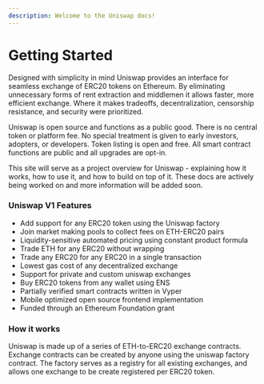 ```yaml
---
description: Welcome to the Uniswap docs!
---
```


# Getting Started

Designed with simplicity in mind Uniswap provides an interface for seamless exchange of ERC20 tokens on Ethereum. By eliminating unnecessary forms of rent extraction and middlemen it allows faster, more efficient exchange. Where it makes tradeoffs, decentralization, censorship resistance, and security were prioritized. 

Uniswap is open source and functions as a public good. There is no central token or platform fee. No special treatment is given to early investors, adopters, or developers. Token listing is open and free. All smart contract functions are public and all upgrades are opt-in. 

This site will serve as a project overview for Uniswap - explaining how it works, how to use it, and how to build on top of it. These docs are actively being worked on and more information will be added soon.



### Uniswap V1 Features

* Add support for any ERC20 token using the Uniswap factory
* Join market making pools to collect fees on ETH-ERC20 pairs
* Liquidity-sensitive automated pricing using constant product formula
* Trade ETH for any ERC20 without wrapping
* Trade any ERC20 for any ERC20 in a single transaction 
* Lowest gas cost of any decentralized exchange
* Support for private and custom uniswap exchanges
* Buy ERC20 tokens from any wallet using ENS
* Partially verified smart contracts written in Vyper
* Mobile optimized open source frontend implementation  
* Funded through an Ethereum Foundation grant

### How it works

Uniswap is made up of a series of ETH-to-ERC20 exchange contracts. Exchange contracts can be created by anyone using the uniswap factory contract. The factory serves as a registry for all existing exchanges, and allows one exchange to be create registered per ERC20 token.



